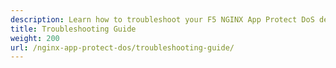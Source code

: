 ```yaml
---
description: Learn how to troubleshoot your F5 NGINX App Protect DoS deployment.
title: Troubleshooting Guide
weight: 200
url: /nginx-app-protect-dos/troubleshooting-guide/
---
```


